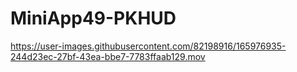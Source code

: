 # MiniApp49-PKHUD

https://user-images.githubusercontent.com/82198916/165976935-244d23ec-27bf-43ea-bbe7-7783ffaab129.mov
